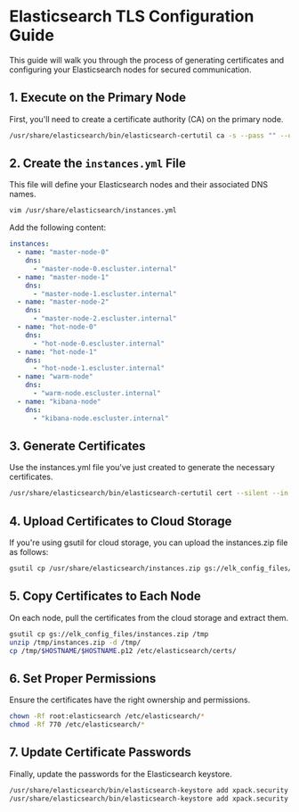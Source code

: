 # Elasticsearch TLS Configuration Guide

This guide will walk you through the process of generating certificates and configuring your Elasticsearch nodes for secured communication.

## 1. Execute on the Primary Node

First, you'll need to create a certificate authority (CA) on the primary node.

```bash
/usr/share/elasticsearch/bin/elasticsearch-certutil ca -s --pass "" --out elastic-stack-ca.p12
```

## 2. Create the `instances.yml` File

This file will define your Elasticsearch nodes and their associated DNS names.
```bash
vim /usr/share/elasticsearch/instances.yml
```

Add the following content:

```yaml
instances:
  - name: "master-node-0" 
    dns: 
      - "master-node-0.escluster.internal"
  - name: "master-node-1" 
    dns: 
      - "master-node-1.escluster.internal"
  - name: "master-node-2" 
    dns: 
      - "master-node-2.escluster.internal"
  - name: "hot-node-0" 
    dns: 
      - "hot-node-0.escluster.internal"
  - name: "hot-node-1" 
    dns: 
      - "hot-node-1.escluster.internal"
  - name: "warm-node" 
    dns: 
      - "warm-node.escluster.internal"
  - name: "kibana-node" 
    dns: 
      - "kibana-node.escluster.internal"
```

## 3. Generate Certificates

Use the instances.yml file you've just created to generate the necessary certificates.
```bash
/usr/share/elasticsearch/bin/elasticsearch-certutil cert --silent --in /usr/share/elasticsearch/instances.yml --out instances.zip --ca /usr/share/elasticsearch/elastic-stack-ca.p12 --pass "" --ca-pass ""
```

## 4. Upload Certificates to Cloud Storage

If you're using gsutil for cloud storage, you can upload the instances.zip file as follows:
```bash
gsutil cp /usr/share/elasticsearch/instances.zip gs://elk_config_files/
```

## 5. Copy Certificates to Each Node

On each node, pull the certificates from the cloud storage and extract them.

```bash
gsutil cp gs://elk_config_files/instances.zip /tmp
unzip /tmp/instances.zip -d /tmp/
cp /tmp/$HOSTNAME/$HOSTNAME.p12 /etc/elasticsearch/certs/
```

## 6. Set Proper Permissions

Ensure the certificates have the right ownership and permissions.

```bash
chown -Rf root:elasticsearch /etc/elasticsearch/*
chmod -Rf 770 /etc/elasticsearch/*
```

## 7. Update Certificate Passwords

Finally, update the passwords for the Elasticsearch keystore.

```bash
/usr/share/elasticsearch/bin/elasticsearch-keystore add xpack.security.transport.ssl.keystore.secure_password
/usr/share/elasticsearch/bin/elasticsearch-keystore add xpack.security.transport.ssl.truststore.secure_password

```
